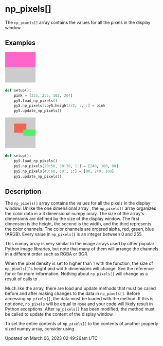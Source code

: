 # np_pixels[]

The `np_pixels[]` array contains the values for all the pixels in the display window.

## Examples

<div class="example-table">

<div class="example-row"><div class="example-cell-image">

![example picture for np_pixels[]](/images/reference/Sketch_np_pixels_0.png)

</div><div class="example-cell-code">

```python
def setup():
    pink = [255, 255, 102, 204]
    py5.load_np_pixels()
    py5.np_pixels[:py5.height//2, :, :] = pink
    py5.update_np_pixels()
```

</div></div>

<div class="example-row"><div class="example-cell-image">

![example picture for np_pixels[]](/images/reference/Sketch_np_pixels_1.png)

</div><div class="example-cell-code">

```python
def setup():
    py5.load_np_pixels()
    py5.np_pixels[20:50, 30:70, 1:] = [240, 100, 80]
    py5.np_pixels[40:60, 60:, 1:] = [80, 240, 100]
    py5.update_np_pixels()
```

</div></div>

</div>

## Description

The `np_pixels[]` array contains the values for all the pixels in the display window. Unlike the one dimensional array [](sketch_pixels), the `np_pixels[]` array organizes the color data in a 3 dimensional numpy array. The size of the array's dimensions are defined by the size of the display window. The first dimension is the height, the second is the width, and the third represents the color channels. The color channels are ordered alpha, red, green, blue (ARGB). Every value in `np_pixels[]` is an integer between 0 and 255.

This numpy array is very similar to the image arrays used by other popular Python image libraries, but note that many of them will arrange the channels in a different order such as RGBA or BGR.

When the pixel density is set to higher than 1 with the [](sketch_pixel_density) function, the size of `np_pixels[]`'s height and width dimensions will change. See the reference for [](sketch_pixel_width) or [](sketch_pixel_height) for more information. Nothing about `np_pixels[]` will change as a result of calls to [](sketch_color_mode). 

Much like the [](sketch_pixels) array, there are load and update methods that must be called before and after making changes to the data in `np_pixels[]`. Before accessing `np_pixels[]`, the data must be loaded with the [](sketch_load_np_pixels) method. If this is not done, `np_pixels` will be equal to `None` and your code will likely result in Python exceptions. After `np_pixels[]` has been modified, the [](sketch_update_np_pixels) method must be called to update the content of the display window.

To set the entire contents of `np_pixels[]` to the contents of another properly sized numpy array, consider using [](sketch_set_np_pixels).

Updated on March 06, 2023 02:49:26am UTC
